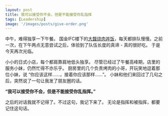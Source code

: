 ```yaml
---
layout: post
title: 我可以接受你不会，但是不能接受你乱指挥
tags: [Leadership]
image: '/images/posts/give-order.png'
---
```


中午，难得独享一下午餐。 国金IFC楼下的[大馥烧肉丼饭][restaurant]，每天都排队慢慢。之前一次，在下午两点无意尝试之后，体验到了队伍长度的真谛 - 真的很好吃。 于是今天再次光临。  

小小的日式小店，每个都肩靠肩地低头独享。 尽管已经过了午餐高峰期，店里的服务小妹，仍然忙得不亦乐乎。 厨房里的几个负责烤肉的小哥，开玩笑地逗着那位小妹，说 “你应该这样……，接着你应该那样……”。 小妹和他们来回过了几句之后，突然说了一句让我发了朋友圈的话。

**“我可以接受你不会，但是不能接受你乱指挥。”**

之后的对话我就不记得了。不过这句，我记下来了。 无论是指挥和被指挥，都要记住这句话。

[restaurant]: http://www.dianping.com/shop/122914716
